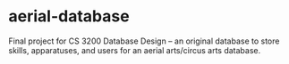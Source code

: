 # aerial-database
Final project for CS 3200 Database Design – an original database to store skills, apparatuses, and users for an aerial arts/circus arts database.
